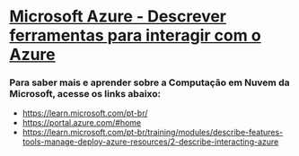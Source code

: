 # [Microsoft Azure - Descrever ferramentas para interagir com o Azure](https://learn.microsoft.com/pt-br/training/modules/describe-features-tools-manage-deploy-azure-resources/2-describe-interacting-azure)

<h3>Para saber mais e aprender sobre a Computação em Nuvem da Microsoft, acesse os links abaixo:</h3>
            <ul>
                <li><a href="Microsoft Learn">https://learn.microsoft.com/pt-br/</a></li>
                <li><a href="Microsoft Azure">https://portal.azure.com/#home</a></li>
                <li><a href="Tipos de Serviços da Nuvem">https://learn.microsoft.com/pt-br/training/modules/describe-features-tools-manage-deploy-azure-resources/2-describe-interacting-azure</a></li>
            </ul>
